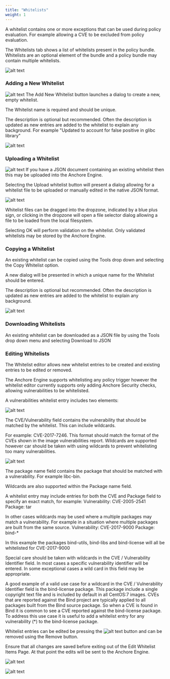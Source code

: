 ```yaml
---
title: "Whitelists"
weight: 1
---
```


A whitelist contains one or more exceptions that can be used during policy evaluation. For example allowing a CVE to be excluded from policy evaluation.

The Whitelists tab shows a list of whitelists present in the policy bundle. Whitelists are an optional element of the bundle and a policy bundle may contain multiple whitelists.

![alt text](/WhitelistsTab.jpeg)

### Adding a New Whitelist

![alt text](/WhitelistsButton.png) The Add New Whitelist button launches a dialog to create a new, empty whitelist.

The Whitelist name is required and should be unique. 

The description is optional but recommended. Often the description is updated as new entries are added to the whitelist to explain any background.
For example "Updated to account for false positive in glibc library"

![alt text](/AddNewWhitelist.jpeg)

### Uploading a Whitelist 

![alt text](/UploadWhitelistButton.jpeg) If you have a JSON document containing an existing whitelist then this may be uploaded into the Anchore Engine.

Selecting the Upload whitelist button will present a dialog allowing for a whitelist file to be uploaded or manually edited in the native JSON format.

![alt text](/UploadWhitelist.png)

Whitelist files can be dragged into the dropzone, indicated by a blue plus sign, or clicking in the dropzone will open a file selector dialog allowing a file to be loaded from the local filesystem.

Selecting OK will perform validation on the whitelist. Only validated whitelists may be stored by the Anchore Engine.

### Copying a Whitelist

An existing whitelist can be copied using the Tools drop down and selecting the Copy Whitelist option.

A new dialog will be presented in which a unique name for the Whitelist should be entered.

The description is optional but recommended. Often the description is updated as new entries are added to the whitelist to explain any background.

![alt text](/CopyWhitelist.jpeg)

### Downloading Whitelists

An existing whitelist can be downloaded as a JSON file by using the Tools drop down menu and selecting Download to JSON

### Editing Whitelists

The Whitelist editor allows new whitelist entries to be created and existing entries to be edited or removed.

The Anchore Engine supports whitelisting any policy trigger however the whitelist editor currently supports only adding Anchore Security checks, allowing vulnerabilities to be whitelisted.

A vulnerabilities whitelist entry includes two elements:

![alt text](/WhitelistCVEInput.jpeg)

The CVE/Vulnerability field contains the vulnerability that should be matched by the whitelist. This can include wildcards.

For example: CVE-2017-7246. This format should match the format of the CVEs shown in the image vulnerabilities report.
Wildcards are supported however car should be taken with using wildcards to prevent whitelisting too many vulnerabilities.

![alt text](/WhitelistPackageInput.jpeg)

The package name field contains the package that should be matched with a vulnerability.
For example libc-bin.

Wildcards are also supported within the Package name field.

A whitelist entry may include entries for both the CVE and Package field to specify an exact match, for example: Vulnerability: CVE-2005-2541  Package: tar

In other cases wildcards may be used where a multiple packages may match a vulnerability. For example in a situation where multiple packages are built from the same source.  Vulnerability: CVE-2017-9000  Package: bind-*

In this example the packages bind-utils, bind-libs and bind-license will all be whitelisted for CVE-2017-9000



Special care should be taken with wildcards in the CVE / Vulnerability Identifier field. In most cases a specific vulnerability identifier will be entered. In some exceptional cases a wild card in this field may be appropriate.

A good example of a valid use case for a wildcard in the CVE / Vulnerability Identifier field is the bind-license package. This package include a single copyright text file and is included by default in all CentOS:7 images. CVEs that are reported against the Bind project are typically applied to all packages built from the Bind source package. So when a CVE is found in Bind it is common to see a CVE reported against the bind-license package. To address this use case it is useful to add a whitelist entry for any vulnerability (*) to the bind-license package.



Whitelist entries can be edited be pressing the ![alt text](/describe.jpeg) button and can be removed using the Remove button.

Ensure that all changes are saved before exiting out of the Edit Whitelist Items Page. At that point the edits will be sent to the Anchore Engine.

![alt text](/UIEditWhitelistItems.jpeg)

![alt text](/WhitelistsTab.jpeg)



